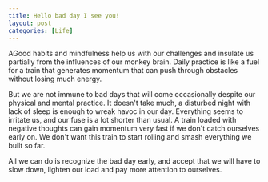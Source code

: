 ```yaml
---
title: Hello bad day I see you!
layout: post
categories: [Life]
---
```


AGood habits and mindfulness help us with our challenges and insulate us partially from the influences of our monkey brain. Daily practice is like a fuel for a train that generates momentum that can push through obstacles without losing much energy.

But we are not immune to bad days that will come occasionally despite our physical and mental practice. It doesn't take much, a disturbed night with lack of sleep is enough to wreak havoc in our day. Everything seems to irritate us, and our fuse is a lot shorter than usual. A train loaded with negative thoughts can gain momentum very fast if we don't catch ourselves early on. We don't want this train to start rolling and smash everything we built so far.

All we can do is recognize the bad day early, and accept that we will have to slow down, lighten our load and pay more attention to ourselves.
